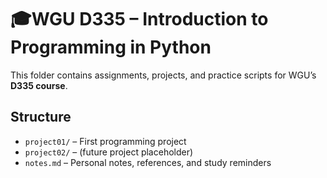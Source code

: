 # 🎓WGU D335 – Introduction to Programming in Python

This folder contains assignments, projects, and practice scripts for WGU’s **D335 course**.

## Structure
- `project01/` – First programming project  
- `project02/` – (future project placeholder)  
- `notes.md` – Personal notes, references, and study reminders
